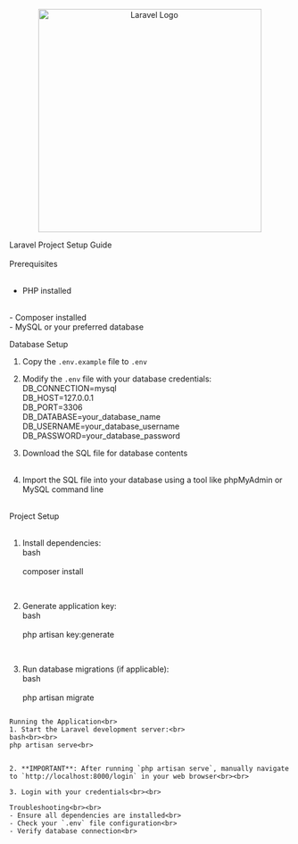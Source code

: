 <p align="center"><a href="https://laravel.com" target="_blank"><img src="https://raw.githubusercontent.com/laravel/art/master/logo-lockup/5%20SVG/2%20CMYK/1%20Full%20Color/laravel-logolockup-cmyk-red.svg" width="400" alt="Laravel Logo"></a></p>

 
 Laravel Project Setup Guide
<br><br>
Prerequisites
<br><br>
- PHP installed
<br>
- Composer installed
<br>
- MySQL or your preferred database<br>

Database Setup<br>
1. Copy the `.env.example` file to `.env`<br>
2. Modify the `.env` file with your database credentials:<br>
DB_CONNECTION=mysql<br>
DB_HOST=127.0.0.1<br>
DB_PORT=3306<br>
DB_DATABASE=your_database_name<br>
DB_USERNAME=your_database_username<br>
DB_PASSWORD=your_database_password<br>


3. Download the SQL file for database contents<br><br>
4. Import the SQL file into your database using a tool like phpMyAdmin or MySQL command line<br><br>

Project Setup<br><br>
1. Install dependencies:<br>
bash<br><br>
composer install<br>
<br>

2. Generate application key:<br>
bash<br><br>
php artisan key:generate<br>
<br>

3. Run database migrations (if applicable):<br>
bash<br><br>
php artisan migrate<br>
```

Running the Application<br>
1. Start the Laravel development server:<br>
bash<br><br>
php artisan serve<br>


2. **IMPORTANT**: After running `php artisan serve`, manually navigate to `http://localhost:8000/login` in your web browser<br><br>

3. Login with your credentials<br><br>

Troubleshooting<br><br>
- Ensure all dependencies are installed<br>
- Check your `.env` file configuration<br>
- Verify database connection<br>
